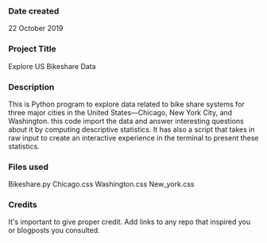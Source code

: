 ### Date created
22 October 2019

### Project Title
Explore US Bikeshare Data

### Description
This is Python program to explore data related to bike share systems for three 
major cities in the United States—Chicago, New York City, and Washington.
this code import the data and answer interesting questions about it by
computing descriptive statistics. It has also a script that takes 
in raw input to create an interactive experience in the terminal
to present these statistics.

### Files used
Bikeshare.py
Chicago.css
Washington.css
New_york.css

### Credits
It's important to give proper credit. Add links to any repo that inspired you or blogposts you consulted.

